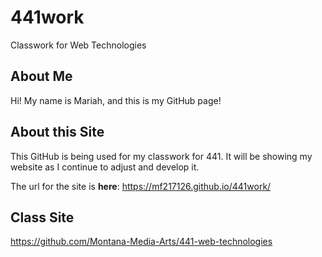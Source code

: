 # 441work
Classwork for Web Technologies

## About Me
Hi! My name is Mariah, and this is my GitHub page!
## About this Site
This GitHub is being used for my classwork for 441. It will be showing my website as I continue to adjust and develop it.

The url for the site is **here**:
https://mf217126.github.io/441work/


## Class Site

https://github.com/Montana-Media-Arts/441-web-technologies
